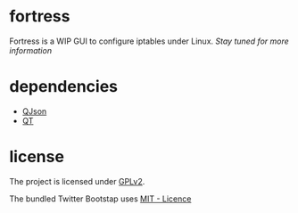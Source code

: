 fortress
========

Fortress is a WIP GUI to configure iptables under Linux.
<i>Stay tuned for more information</i>

dependencies
============

- <a href="http://qjson.sourceforge.net/" target="_blank">QJson</a>
- <a href="http://qt-project.org" target="_blank">QT</a>

license
=======
The project is licensed under <a href="LICENSE">GPLv2</a>.<br>

The bundled Twitter Bootstap uses <a href="https://raw.githubusercontent.com/twbs/bootstrap/master/LICENSE">MIT - Licence</a>
